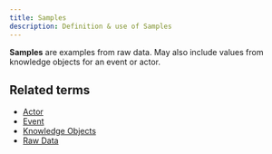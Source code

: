 ```yaml
---
title: Samples
description: Definition & use of Samples
---
```


**Samples** are examples from raw data. May also include values from knowledge objects for an event or actor.

## Related terms

- [Actor](/measure_iq/glossary/actor)
- [Event](/measure_iq/glossary/event)
- [Knowledge Objects](/measure_iq/glossary/knowledge-object-knob)
- [Raw Data](/measure_iq/glossary/raw-data)
